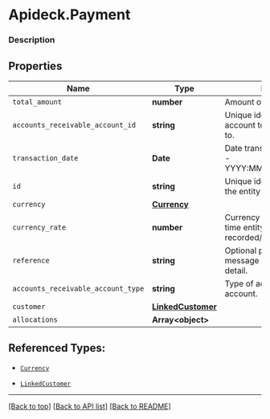 # Apideck.Payment

### Description

## Properties
Name | Type | Description | Notes
------------ | ------------- | ------------- | -------------
`total_amount` | **number** | Amount of payment | 
`accounts_receivable_account_id` | **string** | Unique identifier for the account to allocate payment to. | 
`transaction_date` | **Date** | Date transaction was entered - YYYY:MM::DDThh:mm:ss.sTZD | 
`id` | **string** | Unique identifier representing the entity | [optional] 
`currency` | [**Currency**](Currency.md) |  | [optional] 
`currency_rate` | **number** | Currency Exchange Rate at the time entity was recorded/generated. | [optional] 
`reference` | **string** | Optional payment reference message ie: Debit remittance detail. | [optional] 
`accounts_receivable_account_type` | **string** | Type of accounts receivable account. | [optional] 
`customer` | [**LinkedCustomer**](LinkedCustomer.md) |  | [optional] 
`allocations` | **Array&lt;object&gt;** |  | [optional] 





## Referenced Types:




* [`Currency`](Currency.md)



* [`LinkedCustomer`](LinkedCustomer.md)


---

[[Back to top]](#) [[Back to API list]](../../../../README.md#documentation-for-api-endpoints) [[Back to README]](../../../../README.md)


